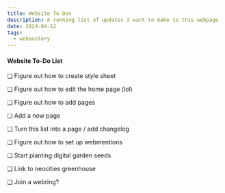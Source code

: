 ```yaml
---
title: Website To Dos
description: A running list of updates I want to make to this webpage
date: 2024-04-12
tags:
  - webmastery
---
```



  <h4>Website To-Do List</h4>
  <p> ❑ Figure out how to create style sheet </p>
  <p> ❑ Figure out how to edit the home page (lol) </p>
  <p> ❑ Figure out how to add pages </p>
  <p> ❑ Add a now page </p>
  <p> ❑ Turn this list into a page / add changelog </p>
  <p> ❑ Figure out how to set up webmentions </p>
  <p> ❑ Start planting digital garden seeds</p>
  <p> ❑ Link to neocities greenhouse </p>
  <p> ❑ Join a webring?</p>
